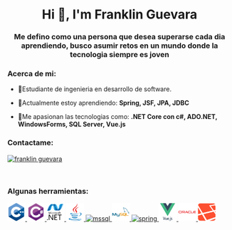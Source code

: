 <h1 align="center">Hi 👋, I'm Franklin Guevara</h1>
<h3 align="center">Me defino como una persona que desea superarse cada dia aprendiendo, busco asumir retos en un mundo donde la tecnologia siempre es joven </h3>

### Acerca de mi:
- 🥇Estudiante de ingenieria en desarrollo de software.

- 🌱Actualmente estoy aprendiendo: **Spring, JSF, JPA, JDBC**

- 💬Me apasionan las tecnologias como: 
   **.NET Core  con c#, ADO.NET, WindowsForms, SQL Server, Vue.js**
   
### Contactame:
<p align="left">
<a href="https://www.linkedin.com/in/franklin-guevara-16abb0128/" target="blank"><img align="center" src="https://raw.githubusercontent.com/rahuldkjain/github-profile-readme-generator/master/src/images/icons/Social/linked-in-alt.svg" alt="franklin guevara" height="30" width="40" /></a>
</p>
<br>
<h3 align="left">Algunas herramientas:</h3>
   <p align="left"> <a href="https://www.w3schools.com/cpp/" target="_blank" rel="noreferrer"> <img
                src="https://raw.githubusercontent.com/devicons/devicon/master/icons/cplusplus/cplusplus-original.svg"
                alt="cplusplus" width="40" height="40" /> </a> <a href="https://www.w3schools.com/cs/" target="_blank"
            rel="noreferrer"> <img
                src="https://raw.githubusercontent.com/devicons/devicon/master/icons/csharp/csharp-original.svg"
                alt="csharp" width="40" height="40" /> </a> <a href="https://dotnet.microsoft.com/" target="_blank"
            rel="noreferrer"> <img
                src="https://raw.githubusercontent.com/devicons/devicon/master/icons/dot-net/dot-net-original-wordmark.svg"
                alt="dotnet" width="40" height="40" /> </a> <a href="https://www.java.com" target="_blank"
            rel="noreferrer"> <img
                src="https://raw.githubusercontent.com/devicons/devicon/master/icons/java/java-original.svg" alt="java"
                width="40" height="40" /> </a> <a href="https://www.microsoft.com/en-us/sql-server" target="_blank"
            rel="noreferrer"> <img src="https://www.svgrepo.com/show/303229/microsoft-sql-server-logo.svg" alt="mssql"
                width="40" height="40" /> </a> <a href="https://www.mysql.com/" target="_blank" rel="noreferrer"> <img
                src="https://raw.githubusercontent.com/devicons/devicon/master/icons/mysql/mysql-original-wordmark.svg"
                alt="mysql" width="40" height="40" /> </a> <a href="https://spring.io/" target="_blank"
            rel="noreferrer"> <img src="https://www.vectorlogo.zone/logos/springio/springio-icon.svg" alt="spring"
                width="40" height="40" /> </a> <a href="https://vuejs.org/" target="_blank" rel="noreferrer"> <img
                src="https://raw.githubusercontent.com/devicons/devicon/master/icons/vuejs/vuejs-original-wordmark.svg"
                alt="vuejs" width="40" height="40" />
             </a>
             <a href="https://www.oracle.com/es/database/" target="_blank" rel="noreferrer"> <img
                src="https://github.com/devicons/devicon/blob/master/icons/oracle/oracle-original.svg"
                alt="Oracle" width="40" height="40" />
             </a>
             <a href="https://laravel.com/" target="_blank" rel="noreferrer"> <img
                src="https://github.com/devicons/devicon/blob/master/icons/laravel/laravel-plain.svg"
                alt="Laravel" width="40" height="40" />
             </a>
    </p>
